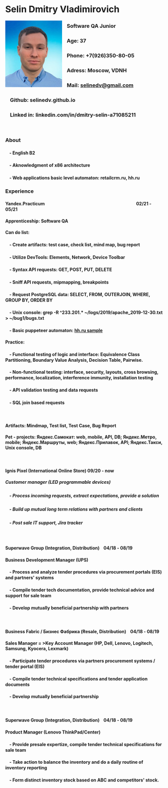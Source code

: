 
# Selin Dmitry Vladimirovich

<img align="left" src="https://raw.githubusercontent.com/Selinedv/selinedv.github.io/main/resumephoto.jpg"  alt="drawing" width="180">      

### ㅤSoftware QA Junior
### ㅤAge: 37
### ㅤPhone: +7(926)350-80-05
### ㅤAdress: Moscow, VDNH
### ㅤMail: selinedv@gmail.com 
### ㅤGithub: selinedv.github.io
### ㅤLinked in: linkedin.com/in/dmitry-selin-a71085211
ㅤ
### About
####  ㅤ- English B2
####  ㅤ- Aknowledgment of x86 architecture
####  ㅤ- Web applications basic level automaton: retailcrm.ru, hh.ru

### Experience

#### Yandex.Practicum    ㅤㅤㅤㅤㅤㅤㅤㅤㅤㅤㅤㅤㅤㅤㅤㅤㅤㅤㅤㅤㅤ ㅤ02/21 - 05/21
#### Apprenticeship: Software QA 

#### Can do list:
####  ㅤ- Create artifacts: test case, check list, mind map, bug report
####  ㅤ- Utilize DevTools: Elements, Network, Device Toolbar
####  ㅤ- Syntax API requests: GET, POST, PUT, DELETE
####  ㅤ- Sniff API requests, mipmapping, breakpoints
####  ㅤ- Request PostgreSQL data: SELECT, FROM, OUTERJOIN, WHERE, GROUP BY, ORDER BY
####  ㅤ- Unix console: grep -R ^233.201.* ~/logs/2019/apache_2019-12-30.txt > ~/bug1/bugs.txt
####  ㅤ- Basic puppeteer automaton: [hh.ru sample](https://youtu.be/hSY4BcvlmOI)ㅤ

#### Practice:
####  ㅤ- Functional testing of logic and interface: Equivalence Class Partitioning, Boundary Value Analysis, Decision Table, Pairwise.
####  ㅤ- Non-functional testing: interface, security, layouts, cross browsing, performance, localization, interference immunity, installation testing
####  ㅤ- API validation testing and data requests
####  ㅤ- SQL join based requests
``
``
#### Artifacts: Mindmap, Test list, Test Case, Bug Report 
#### Pet - projects: Яндекс.Самокат: web, mobile, API, DB; Яндекс.Метро, mobile; Яндекс.Маршруты, web; Яндекс.Прилавок, API; Яндекс.Такси, Unix console, DB
``
``
#### Ignis Pixel (International Online Store) 09/20 - now
##### Customer manager (LED programmable devices)
##### ㅤ- Process incoming requests, extract expectations, provide a solution
##### ㅤ- Build up mutual long term relations with partners and clients
##### ㅤ- Post sale IT support, Jira trackerㅤ
``
``
#### Superwave Group (Integration, Distribution)ㅤ04/18 - 08/19
#### Business Development Manager (UPS)
#### ㅤ- Process and analyze tender procedures via procurement portals (EIS) and partners' systems
#### ㅤ- Compile tender tech documentation, provide technical advice and support for sale team
#### ㅤ- Develop mutually beneficial partnership with partners
``
``
#### Business Fabric / Бизнес Фабрика (Resale, Distribution)ㅤ04/18 - 08/19
#### Sales Manager = >Key Account Manager (HP, Dell, Lenovo, Logitech, Samsung, Kyocera, Lexmark)
#### ㅤ- Participate tender prоcedures via partners procurement systems / tender portal (EIS)
#### ㅤ- Compile tender technical specifications and tender application documents
#### ㅤ- Develop mutually beneficial partnership
``
``
#### Superwave Group (Integration, Distribution)ㅤ04/18 - 08/19
#### Product Manager (Lenovo ThinkPad/Center)
#### ㅤ- Provide presale expertize, compile tender technical specifications for sale team
#### ㅤ- Take action to balance the inventory and do a daily routine of inventory reporting
#### ㅤ- Form distinct inventory stock based on ABC and competitors' stock.

